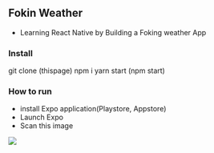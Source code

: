 ## Fokin Weather
 - Learning React Native by Building a Foking weather App

### Install
git clone (thispage)
npm i
yarn start (npm start)

### How to run
 - install Expo application(Playstore, Appstore)
 - Launch Expo
 - Scan this image
 <img witdh="200" src="https://user-images.githubusercontent.com/58302800/100776412-dd984b80-3447-11eb-838b-44282be92c27.png">